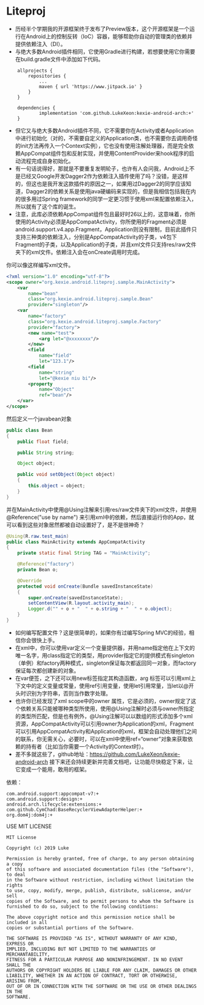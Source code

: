 # Liteproj
- 历经半个学期我的开源框架终于发布了Preview版本，这个开源框架是一个运行在Android上的控制反转（IoC）容器，能够帮助你自动的管理类的依赖并提供依赖注入（DI）。
- 与绝大多数Android插件相同，它使用Gradle进行构建，若想要使用它你需要在build.gradle文件中添加如下代码。

```
	allprojects {
		repositories {
			...
			maven { url 'https://www.jitpack.io' }
		}
	}

	dependencies {
	        implementation 'com.github.LukeXeon:kexie-android-arch:+'
	}
```
- 但它又与绝大多数Android插件不同，它不需要你在Activity或者Application中进行初始化（对的，不需要自定义的Application类，也不需要你去调用奇怪的init方法再传入一个Context实例），它也没有使用注解处理器，而是完全依赖AppCompat组件包和反射实现，并使用ContentProvider来hook程序的启动流程完成自身初始化。
- 有一句话说得好，那就是不要重复发明轮子，也许有人会问我，Android上不是已经又Google开发Dagger2作为依赖注入插件使用了吗？没错，是这样的，但这也是我开发这款插件的原因之一，如果用过Dagger2的同学应该知道，Dagger2的依赖关系是使用java硬编码来实现的，但是我相信包括我在内的很多用过Spring framework的同学一定更习惯于使用xml来配置依赖注入，所以就有了这个库的诞生。
- 注意，此库必须依赖AppCompat组件包且最好时26以上的，这意味着，你所使用的Activity必须是AppCompatActivity，你所使用的Fragment必须是android.support.v4.app.Fragment，Application则没有限制，目前此插件只支持三种类的依赖注入，分别是AppCompatActivity的子类，v4包下Fragment的子类，以及Application的子类，并且xml文件只支持res/raw文件夹下的xml文件。依赖注入会在onCreate调用时完成。

你可以像这样编写xml文件。

```xml
<?xml version="1.0" encoding="utf-8"?>
<scope owner="org.kexie.android.liteproj.sample.MainActivity">
    <var
        name="bean"
        class="org.kexie.android.liteproj.sample.Bean"
        provider="singleton"/>
    <var
        name="factory"
        class="org.kexie.android.liteproj.sample.Factory"
        provider="factory">
        <new name="test">
            <arg let="@xxxxxxxx"/>
        </new>
        <field
            name="field"
            let="123.1"/>
        <field
            name="string"
            let="@kexie niu bi"/>
        <property
            name="Object"
            ref="bean"/>
    </var>
</scope>
```

然后定义一个javabean对象

```java
public class Bean
{
    public float field;

    public String string;

    Object object;

    public void setObject(Object object)
    {
        this.object = object;
    }
}
```

并在MainActivity中使用@Using注解来引用res/raw文件夹下的xml文件，并使用  @Reference("use by name") 来引用xml中的依赖，然后直接运行你的App，就可以看到这些对象居然都被自动设置好了，是不是很神奇？

```java
@Using(R.raw.test_main)
public class MainActivity extends AppCompatActivity
{
    private static final String TAG = "MainActivity";

    @Reference("factory")
    private Bean o;

    @Override
    protected void onCreate(Bundle savedInstanceState)
    {
        super.onCreate(savedInstanceState);
        setContentView(R.layout.activity_main);
        Logger.d("" + o + "  " + o.string + "  " + o.object);
    }
}
```
- 如何编写配置文件？这是很简单的，如果你有过编写Spring MVC的经验，相信你会很快上手。
- 在xml中，你可以使用var定义一个变量提供器，并用name指定他在上下文的唯一名字，用class指定它的类型，用provider指定它的提供模式有singleton（单例）和factory两种模式，singleton保证每次都返回同一对象，而factory保证每次都创建新的对象。
- 在var便签，之下还可以用new标签指定其构造函数，arg 标签可以引用xml上下文中的定义变量或常量，使用ref引用变量，使用let引用常量，当let以@开头时识别为字符串，否则当作数字处理。
- 也许你已经发现了xml scope中的owner 属性，它是必须的，owner规定了这个依赖关系只能被哪种类型所使用，使用@Using注解时必须与owner所指定的类型所匹配，但是也有例外，@Using注解可以以数组的形式添加多个xml资源，AppCompatActivity可以引用owner为Application的xml，Fragment可以引用AppCompatActivity和Application的xml，框架会自动处理他们之间的联系，你无需关心，必要时，可以在xml中使用ref=“owner”对象来获取依赖的持有者（比如当你需要一个Activity的Context时）。
- 差不多就这些了，github地址：https://github.com/LukeXeon/kexie-android-arch 接下来还会持续更新并完善文档吧，让功能尽快稳定下来，让它变成一个能用，敢用的框架。

依赖：
```
com.android.support:appcompat-v7:+
com.android.support:design:+
android.arch.lifecycle:extensions:+
com.github.CymChad:BaseRecyclerViewAdapterHelper:+
org.dom4j:dom4j:+
```

USE MIT LICENSE

```
MIT License

Copyright (c) 2019 Luke

Permission is hereby granted, free of charge, to any person obtaining a copy
of this software and associated documentation files (the "Software"), to deal
in the Software without restriction, including without limitation the rights
to use, copy, modify, merge, publish, distribute, sublicense, and/or sell
copies of the Software, and to permit persons to whom the Software is
furnished to do so, subject to the following conditions:

The above copyright notice and this permission notice shall be included in all
copies or substantial portions of the Software.

THE SOFTWARE IS PROVIDED "AS IS", WITHOUT WARRANTY OF ANY KIND, EXPRESS OR
IMPLIED, INCLUDING BUT NOT LIMITED TO THE WARRANTIES OF MERCHANTABILITY,
FITNESS FOR A PARTICULAR PURPOSE AND NONINFRINGEMENT. IN NO EVENT SHALL THE
AUTHORS OR COPYRIGHT HOLDERS BE LIABLE FOR ANY CLAIM, DAMAGES OR OTHER
LIABILITY, WHETHER IN AN ACTION OF CONTRACT, TORT OR OTHERWISE, ARISING FROM,
OUT OF OR IN CONNECTION WITH THE SOFTWARE OR THE USE OR OTHER DEALINGS IN THE
SOFTWARE.
```
